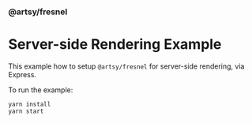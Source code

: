 ### @artsy/fresnel

# Server-side Rendering Example

This example how to setup `@artsy/fresnel` for server-side rendering, via Express.

To run the example:

```
yarn install
yarn start
```
